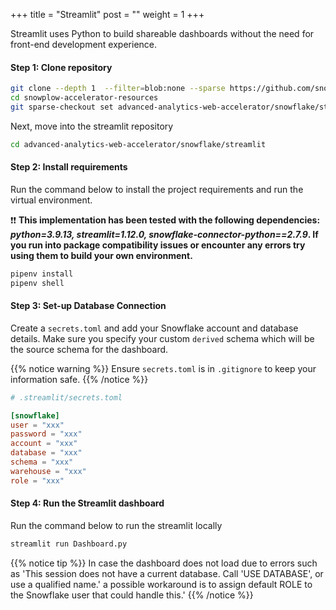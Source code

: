 +++
title = "Streamlit"
post = ""
weight = 1
+++

Streamlit uses Python to build shareable dashboards without the need for front-end development experience.

#### **Step 1:** Clone repository

```bash
git clone --depth 1  --filter=blob:none --sparse https://github.com/snowplow-incubator/snowplow-accelerator-resources.git ; 
cd snowplow-accelerator-resources
git sparse-checkout set advanced-analytics-web-accelerator/snowflake/streamlit
```

Next, move into the streamlit repository

```bash
cd advanced-analytics-web-accelerator/snowflake/streamlit
```

#### **Step 2:** Install requirements
Run the command below to install the project requirements and run the virtual environment.

❗❗ **This implementation has been tested with the following dependencies: *python=3.9.13, streamlit=1.12.0, snowflake-connector-python==2.7.9*. If you run into package compatibility issues or encounter any errors try using them to build your own environment.**


```bash
pipenv install
pipenv shell
```

#### **Step 3:** Set-up Database Connection
Create a `secrets.toml` and add your Snowflake account and database details. Make sure you specify your custom `derived` schema which will be the source schema for the dashboard.

{{% notice warning %}}
Ensure `secrets.toml` is in `.gitignore` to keep your information safe.
{{% /notice %}}

```toml
# .streamlit/secrets.toml

[snowflake]
user = "xxx"
password = "xxx"
account = "xxx"
database = "xxx"
schema = "xxx"
warehouse = "xxx"
role = "xxx"

```
#### **Step 4:** Run the Streamlit dashboard
Run the command below to run the streamlit locally

```bash
streamlit run Dashboard.py
```

{{% notice tip %}}
In case the dashboard does not load due to errors such as 'This session does not have a current database. Call 'USE DATABASE', or use a qualified name.' a possible workaround is to assign default ROLE to the Snowflake user that could handle this.'
{{% /notice %}}
